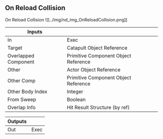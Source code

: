 ## On Reload Collision
On Reload Collision
![[../img/nd_img_OnReloadCollision.png]]

|Inputs||
|--|--|
| In | Exec |
| Target | Catapult Object Reference |
| Overlapped Component | Primitive Component Object Reference |
| Other | Actor Object Reference |
| Other Comp | Primitive Component Object Reference |
| Other Body Index | Integer |
| From Sweep | Boolean |
| Overlap Info | Hit Result Structure (by ref) |

|Outputs||
|--|--|
| Out | Exec |
